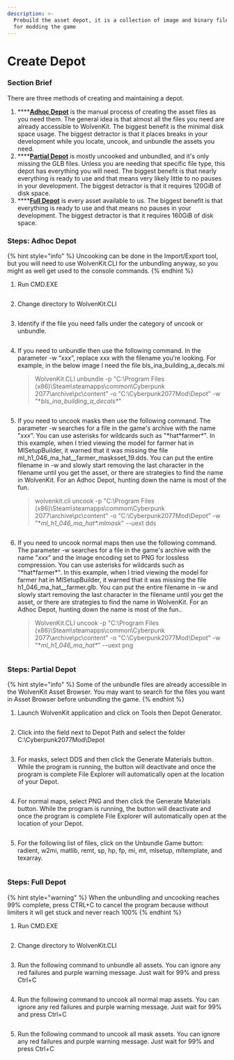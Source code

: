 ```yaml
---
description: >-
  Prebuild the asset depot, it is a collection of image and binary files used
  for modding the game
---
```


# Create Depot

### Section Brief

There are three methods of creating and maintaining a depot.

1. ****[**Adhoc Depot**](create-depot.md#steps-adhoc-depot) is the manual process of creating the asset files as you need them. The general idea is that almost all the files you need are already accessible to WolvenKit. The biggest benefit is the minimal disk space usage. The biggest detractor is that it places breaks in your development while you locate, uncook, and unbundle the assets you need.
2. ****[**Partial Depot**](create-depot.md#steps-partial-depot) is mostly uncooked and unbundled, and it's only missing the GLB files. Unless you are needing that specific file type, this depot has everything you will need. The biggest benefit is that nearly everything is ready to use and that means very likely little to no pauses in your development. The biggest detractor is that it requires 120GiB of disk space.
3. ****[**Full Depot**](create-depot.md#steps-full-depot) is every asset available to us. The biggest benefit is that everything is ready to use and that means no pauses in your development. The biggest detractor is that it requires 160GiB of disk space.

### Steps: Adhoc Depot

{% hint style="info" %}
Uncooking can be done in the Import/Export tool, but you will need to use WolvenKit.CLI for the unbundling anyway, so you might as well get used to the console commands.
{% endhint %}

1.  Run CMD.EXE

    <figure><img src="../../../.gitbook/assets/ELI5_GetStart_Depot_Adhoc_S01.png" alt=""><figcaption></figcaption></figure>
2.  Change directory to WolvenKit.CLI

    <figure><img src="../../../.gitbook/assets/ELI5_GetStart_Depot_Adhoc_S02.png" alt=""><figcaption></figcaption></figure>
3.  Identify if the file you need falls under the category of uncook or unbundle.

    <figure><img src="../../../.gitbook/assets/ELI5_GetStart_Depot_Adhoc_S03.png" alt=""><figcaption></figcaption></figure>
4.  If you need to unbundle then use the following command. In the parameter -w “_xxx_”, replace xxx with the filename you’re looking. For example, in the below image I need the file bls\_ina\_building\_a\_decals.mi

    > WolvenKit.CLI unbundle -p "C:\Program Files (x86)\Steam\steamapps\common\Cyberpunk 2077\archive\pc\content" -o "C:\Cyberpunk2077Mod\Depot" -w "\*_bls\_ina\_building\_a\_decals\*_"

    <figure><img src="../../../.gitbook/assets/ELI5_GetStart_Depot_Adhoc_S04.png" alt=""><figcaption></figcaption></figure>
5.  If you need to uncook masks then use the following command. The parameter -w searches for a file in the game's archive with the name "_xxx_”. You can use asterisks for wildcards such as "\*hat\*farmer\*". In this example, when I tried viewing the model for  farmer hat in MlSetupBuilder, it warned that it was missing the file ml\_h1\_046\_ma\_hat\_\_farmer\_masksset\_19.dds. You can put the entire filename in -w and slowly start removing the last character in the filename until you get the asset, or there are strategies to find the name in WolvenKit. For an Adhoc Depot, hunting down the name is most of the fun.

    > wolvenkit.cli uncook -p "C:\Program Files (x86)\Steam\steamapps\common\Cyberpunk 2077\archive\pc\content" -o "C:\Cyberpunk2077Mod\Depot" -w "\*_ml\_h1\_046\_ma\_hat\*.mlmask_" --uext dds

    <figure><img src="../../../.gitbook/assets/ELI5_GetStart_Depot_Adhoc_S05.png" alt=""><figcaption></figcaption></figure>
6.  If you need to uncook normal maps then use the following command. The parameter -w searches for a file in the game's archive with the name "_xxx_” and the image encoding set to PNG for lossless compression. You can use asterisks for wildcards such as "\*hat\*farmer\*". In this example, when I tried viewing the model for farmer hat in MlSetupBuilder, it warned that it was missing the file h1\_046\_ma\_hat\_\_farmer.glb. You can put the entire filename in -w and slowly start removing the last character in the filename until you get the asset, or there are strategies to find the name in WolvenKit. For an Adhoc Depot, hunting down the name is most of the fun..

    > WolvenKit.CLI uncook -p "C:\Program Files (x86)\Steam\steamapps\common\Cyberpunk 2077\archive\pc\content" -o "C:\Cyberpunk2077Mod\Depot" -w "\*_ml\_h1\_046\_ma\_hat\*_" --uext png

    <figure><img src="../../../.gitbook/assets/ELI5_GetStart_Depot_Adhoc_S06.png" alt=""><figcaption></figcaption></figure>

### Steps: Partial Depot

{% hint style="info" %}
Some of the unbundle files are already accessible in the WolvenKit Asset Browser. You may want to search for the files you want in Asset Browser before unbundling the game.
{% endhint %}

1.  Launch WolvenKit application and click on Tools then Depot Generator.

    <figure><img src="../../../.gitbook/assets/ELI5_GetStart_Depot_Partial_S01.png" alt=""><figcaption></figcaption></figure>
2.  Click into the field next to Depot Path and select the folder C:\Cyberpunk2077Mod\Depot

    <figure><img src="../../../.gitbook/assets/ELI5_GetStart_Depot_Partial_S02.png" alt=""><figcaption></figcaption></figure>
3.  For masks, select DDS and then click the Generate Materials button. While the program is running, the button will deactivate and once the program is complete File Explorer will automatically open at the location of your Depot.

    <figure><img src="../../../.gitbook/assets/ELI5_GetStart_Depot_Partial_S03.png" alt=""><figcaption></figcaption></figure>
4.  For normal maps, select PNG and then click the Generate Materials button. While the program is running, the button will deactivate and once the program is complete File Explorer will automatically open at the location of your Depot.

    <figure><img src="../../../.gitbook/assets/ELI5_GetStart_Depot_Partial_S04.png" alt=""><figcaption></figcaption></figure>
5.  For the following list of files, click on the Unbundle Game button: radient, w2mi, matlib, remt, sp, hp, fp, mi, mt, mlsetup, mltemplate, and texarray.

    <figure><img src="../../../.gitbook/assets/ELI5_GetStart_Depot_Partial_S05.png" alt=""><figcaption></figcaption></figure>

### Steps: Full Depot

{% hint style="warning" %}
When the unbundling and uncooking reaches 99% complete, press CTRL+C to cancel the program because without limiters it wll get stuck and never reach 100%&#x20;
{% endhint %}

1.  Run CMD.EXE

    <figure><img src="../../../.gitbook/assets/ELI5_GetStart_Depot_Full_S01.png" alt=""><figcaption></figcaption></figure>
2.  Change directory to WolvenKit.CLI

    <figure><img src="../../../.gitbook/assets/ELI5_GetStart_Depot_Full_S02.png" alt=""><figcaption></figcaption></figure>
3.  Run the following command to unbundle all assets. You can ignore any red failures and purple warning message. Just wait for 99% and press Ctrl+C

    <figure><img src="../../../.gitbook/assets/ELI5_GetStart_Depot_Full_S03.png" alt=""><figcaption></figcaption></figure>
4.  Run the following command to uncook all normal map assets. You can ignore any red failures and purple warning message. Just wait for 99% and press Ctrl+C

    <figure><img src="../../../.gitbook/assets/ELI5_GetStart_Depot_Full_S04.png" alt=""><figcaption></figcaption></figure>
5.  Run the following command to uncook all mask assets. You can ignore any red failures and purple warning message. Just wait for 99% and press Ctrl+C

    <figure><img src="../../../.gitbook/assets/ELI5_GetStart_Depot_Full_S05.png" alt=""><figcaption></figcaption></figure>
